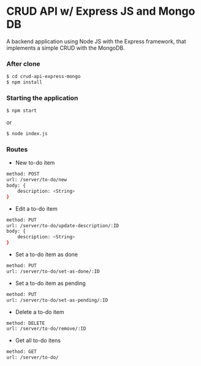 # CRUD API w/ Express JS and Mongo DB

A backend application using Node JS with the Express framework, that implements a simple CRUD with the MongoDB.

### After clone

```sh
$ cd crud-api-express-mongo
$ npm install
```

### Starting the application

```sh
$ npm start
```

or

```sh
$ node index.js
```

### Routes

* New to-do item
```sh
method: POST
url: /server/to-do/new
body: {
    description: <String>
}
```

* Edit a to-do item
```sh
method: PUT
url: /server/to-do/update-description/:ID
body: {
    description: <String>
}
```

* Set a to-do item as done
```sh
method: PUT
url: /server/to-do/set-as-done/:ID
```

* Set a to-do item as pending
```sh
method: PUT
url: /server/to-do/set-as-pending/:ID
```

* Delete a to-do item
```sh
method: DELETE
url: /server/to-do/remove/:ID
```

* Get all to-do itens
```sh
method: GET
url: /server/to-do/
```


